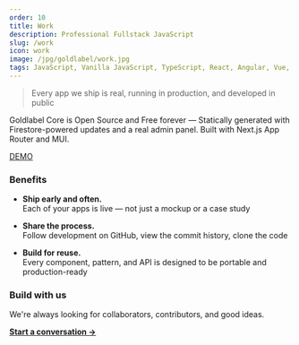 ```yaml
---
order: 10
title: Work
description: Professional Fullstack JavaScript
slug: /work
icon: work
image: /jpg/goldlabel/work.jpg
tags: JavaScript, Vanilla JavaScript, TypeScript, React, Angular, Vue, etc, Material UI, Flash, Server Side JavaScript, Node, Gatsby, NextJS, Headless CMS
---
```

> Every app we ship is real, running in production, and developed in public

Goldlabel Core is Open Source and Free forever — Statically generated with Firestore-powered updates and a real admin panel. Built with Next.js App Router and MUI. 

[DEMO](https://goldlabel.pro)

### Benefits

- **Ship early and often.**  
  Each of your apps is live — not just a mockup or a case study

- **Share the process.**  
  Follow development on GitHub, view the commit history, clone the code

- **Build for reuse.**  
  Every component, pattern, and API is designed to be portable and production-ready

### Build with us

We're always looking for collaborators, contributors, and good ideas.

**[Start a conversation →](mailto:hello@goldlabel.pro)**

